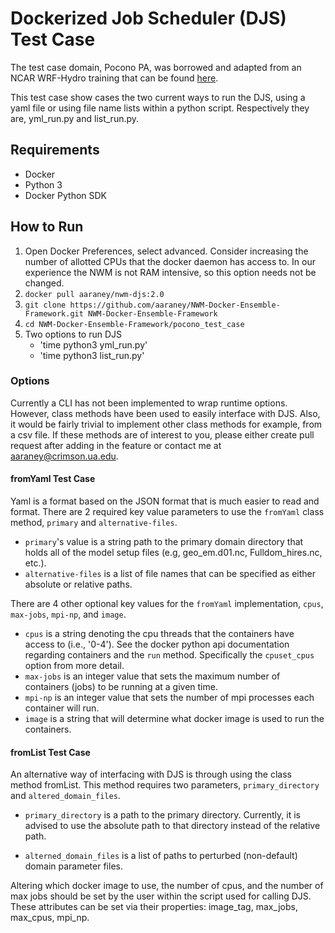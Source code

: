 # Dockerized Job Scheduler (DJS) Test Case

The test case domain, Pocono PA, was borrowed and adapted from
an NCAR WRF-Hydro training that can be found [here](https://github.com/NCAR/wrf_hydro_docker/tree/master/training/Pocono). 

This test case show cases the two current ways to run the DJS, using a yaml file
or using file name lists within a python script. Respectively they are, yml_run.py
and list_run.py.

## Requirements
- Docker
- Python 3
- Docker Python SDK

## How to Run
1. Open Docker Preferences, select advanced. Consider increasing the
   number of allotted CPUs that the docker daemon has access to. In our
experience the NWM is not RAM intensive, so this option needs not be
changed.
1. `docker pull aaraney/nwm-djs:2.0`
1. `git clone https://github.com/aaraney/NWM-Docker-Ensemble-Framework.git NWM-Docker-Ensemble-Framework`
1. `cd NWM-Docker-Ensemble-Framework/pocono_test_case`
1. Two options to run DJS
    - 'time python3 yml_run.py'
    - 'time python3 list_run.py'

### Options
Currently a CLI has not been implemented to wrap runtime
options. However, class methods have been used to easily
interface with DJS. Also, it would be fairly trivial to
implement other class methods for example, from a csv file.
If these methods are of interest to you, please either create
pull request after adding in the feature or contact me at
[aaraney@crimson.ua.edu](mailto:aaraney@crimson.ua.edu).

#### fromYaml Test Case
Yaml is a format based on the JSON format that is much easier to read
and format. There are 2 required key value parameters to use the
`fromYaml` class method, `primary` and `alternative-files`. 
* `primary`'s value is a string path to the primary domain directory that holds all of
the model setup files (e.g, geo_em.d01.nc, Fulldom_hires.nc, etc.).
* `alternative-files` is a list of file names that can be specified as either
absolute or relative paths.

There are 4 other optional key values for the `fromYaml` implementation,
`cpus`, `max-jobs`, `mpi-np`, and `image`.

* `cpus` is a string denoting the cpu threads that the containers have access to (i.e., '0-4').
See the docker python api documentation regarding containers and the `run` method. Specifically
the `cpuset_cpus` option from more detail. 
* `max-jobs` is an integer value that sets the maximum number of containers (jobs) to be running
at a given time.
* `mpi-np` is an integer value that sets the number of mpi processes each container will run.
* `image` is a string that will determine what docker image is used to run the containers. 

#### fromList Test Case
An alternative way of interfacing with DJS is through using the class method
fromList. This method requires two parameters, `primary_directory` and `altered_domain_files`.

* `primary_directory` is a path to the primary directory. Currently, it is advised to use the
absolute path to that directory instead of the relative path. 

* `alterned_domain_files` is a list of paths to perturbed (non-default) domain parameter files. 

Altering which docker image to use, the number of cpus, and the number of max jobs should be set
by the user within the script used for calling DJS. These attributes can be set via their properties:
image_tag, max_jobs, max_cpus, mpi_np.
